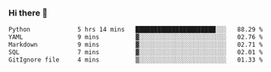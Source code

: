 ### Hi there 👋

<!--START_SECTION:waka-->

```txt
Python             5 hrs 14 mins   ██████████████████████░░░   88.29 %
YAML               9 mins          ▓░░░░░░░░░░░░░░░░░░░░░░░░   02.76 %
Markdown           9 mins          ▓░░░░░░░░░░░░░░░░░░░░░░░░   02.71 %
SQL                7 mins          ▓░░░░░░░░░░░░░░░░░░░░░░░░   02.01 %
GitIgnore file     4 mins          ▒░░░░░░░░░░░░░░░░░░░░░░░░   01.33 %
```

<!--END_SECTION:waka-->

<!--
**Jonas-VanHaeken/Jonas-VanHaeken** is a ✨ _special_ ✨ repository because its `README.md` (this file) appears on your GitHub profile.

Here are some ideas to get you started:

- 🔭 I’m currently working on ...
- 🌱 I’m currently learning ...
- 👯 I’m looking to collaborate on ...
- 🤔 I’m looking for help with ...
- 💬 Ask me about ...
- 📫 How to reach me: ...
- 😄 Pronouns: ...
- ⚡ Fun fact: ...
-->
